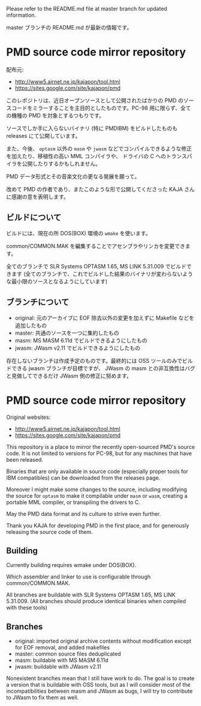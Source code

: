 Please refer to the README.md file at master branch for updated information.

master ブランチの README.md が最新の情報です。

# PMD source code mirror repository

配布元:
* http://www5.airnet.ne.jp/kajapon/tool.html
* https://sites.google.com/site/kajapon/pmd

このレポジトリは、近日オープンソースとして公開されたばかりの PMD のソースコードをミラーすることを主目的としたものです。PC-98 用に限らず、全ての機種の PMD を対象とするつもりです。

ソースでしか手に入らないバイナリ (特に PMDIBM) をビルドしたものも releases にて公開しています。

また、今後、 `optasm` 以外の `masm` や `jwasm` などでコンパイルできるような修正を加えたり、移植性の高い MML コンパイラや、 ドライバの C へのトランスパイラを公開したりするかもしれません。

PMD データ形式とその音楽文化の更なる発展を願って。

改めて PMD の作者であり、またこのような形で公開してくださった KAJA さんに感謝の意を表明します。

## ビルドについて
ビルドには、現在の所 DOS(BOX) 環境の `wmake` を使います。

common/COMMON.MAK を編集することでアセンブラやリンカを変更できます。

全てのブランチで SLR Systems OPTASM 1.65, MS LINK 5.31.009 でビルドできます (全てのブランチで、これでビルドした結果のバイナリが変わらないような最小限のソースとなるようにしています)

## ブランチについて
* original: 元のアーカイブに EOF 除去以外の変更を加えずに Makefile などを追加したもの
* master: 共通のソースを一つに集約したもの
* masm: MS MASM 6.11d でビルドできるようにしたもの
* jwasm: JWasm v2.11 でビルドできるようにしたもの

存在しないブランチは作成予定のものです。最終的には OSS ツールのみでビルドできる jwasm ブランチが目標ですが、 JWasm の masm との非互換性はバグと見做してできるだけ JWasm 側の修正に努めます。

# PMD source code mirror repository

Original websites:
* http://www5.airnet.ne.jp/kajapon/tool.html
* https://sites.google.com/site/kajapon/pmd

This repository is a place to mirror the recently open-sourced PMD's source code. It is not limited to versions for PC-98, but for any machines that have been released.

Binaries that are only available in source code (especially proper tools for IBM compatibles) can be downloaded from the releases page.

Moreover I might make some changes to the source, including modifying the source for `optasm` to make it compilable under `masm` or `wasm`, creating a portable MML compiler, or transpiling the drivers to C.

May the PMD data format and its culture to strive even further.

Thank you KAJA for developing PMD in the first place, and for generously releasing the source code of them.

## Building
Currently building requires wmake under DOS(BOX).

Which assembler and linker to use is configurable through common/COMMON.MAK.

All branches are buildable with SLR Systems OPTASM 1.65, MS LINK 5.31.009. (All branches should produce identical binaries when compiled with these tools)

## Branches
* original: imported original archive contents without modification except for EOF removal, and added makefiles
* master: common source files deduplicated
* masm: buildable with MS MASM 6.11d
* jwasm: buildable with JWasm v2.11

Nonexistent branches mean that I still have work to do. The goal is to create a version that is buildable with OSS tools, but as I will consider most of the incompatibilities between masm and JWasm as bugs, I will try to contribute to JWasm to fix them as well.